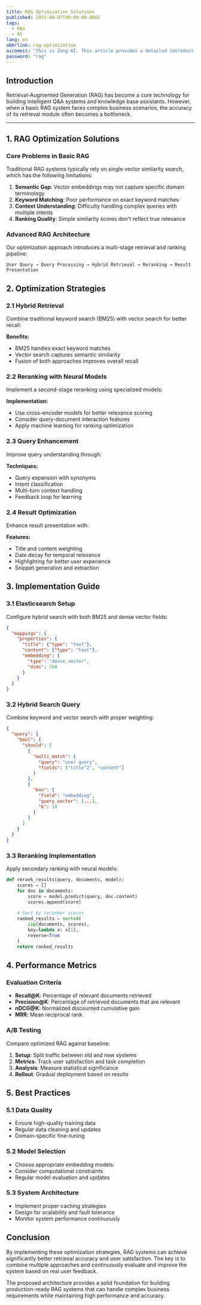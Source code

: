 ```yaml
---
title: RAG Optimization Solutions
published: 2025-08-07T00:00:00.000Z
tags:
  - RAG
  - AI
lang: en
abbrlink: rag-optimization
aicommit: "This is Zang-AI. This article provides a detailed introduction to optimizing the retrieval module of Retrieval-Augmented Generation (RAG) systems, aimed at solving accuracy bottlenecks in complex business scenarios. The article proposes an advanced RAG architecture with core optimization solutions including: hybrid retrieval that combines traditional keyword BM25 with modern vector search to improve recall; introducing Reranker models for secondary ranking of initial results, significantly improving relevance; optimizing ranking through strategies like title weighting and date decay while using highlighting to enhance user experience; and implementing intelligent query expansion through dual retrieval modes and dynamic vocabulary to better understand user intent. The article also provides specific implementation steps and sample code based on Elasticsearch and Java, aimed at helping readers build more powerful and efficient RAG retrieval workflows."
password: "rag"
---
```


## Introduction

Retrieval-Augmented Generation (RAG) has become a core technology for building intelligent Q&A systems and knowledge base assistants. However, when a basic RAG system faces complex business scenarios, the accuracy of its retrieval module often becomes a bottleneck.

-----

## 1. RAG Optimization Solutions

### Core Problems in Basic RAG

Traditional RAG systems typically rely on single vector similarity search, which has the following limitations:

1. **Semantic Gap**: Vector embeddings may not capture specific domain terminology
2. **Keyword Matching**: Poor performance on exact keyword matches
3. **Context Understanding**: Difficulty handling complex queries with multiple intents
4. **Ranking Quality**: Simple similarity scores don't reflect true relevance

### Advanced RAG Architecture

Our optimization approach introduces a multi-stage retrieval and ranking pipeline:

```
User Query → Query Processing → Hybrid Retrieval → Reranking → Result Presentation
```

## 2. Optimization Strategies

### 2.1 Hybrid Retrieval

Combine traditional keyword search (BM25) with vector search for better recall:

**Benefits:**
- BM25 handles exact keyword matches
- Vector search captures semantic similarity
- Fusion of both approaches improves overall recall

### 2.2 Reranking with Neural Models

Implement a second-stage reranking using specialized models:

**Implementation:**
- Use cross-encoder models for better relevance scoring
- Consider query-document interaction features
- Apply machine learning for ranking optimization

### 2.3 Query Enhancement

Improve query understanding through:

**Techniques:**
- Query expansion with synonyms
- Intent classification
- Multi-turn context handling
- Feedback loop for learning

### 2.4 Result Optimization

Enhance result presentation with:

**Features:**
- Title and content weighting
- Date decay for temporal relevance  
- Highlighting for better user experience
- Snippet generation and extraction

## 3. Implementation Guide

### 3.1 Elasticsearch Setup

Configure hybrid search with both BM25 and dense vector fields:

```json
{
  "mappings": {
    "properties": {
      "title": {"type": "text"},
      "content": {"type": "text"},
      "embedding": {
        "type": "dense_vector",
        "dims": 768
      }
    }
  }
}
```

### 3.2 Hybrid Search Query

Combine keyword and vector search with proper weighting:

```json
{
  "query": {
    "bool": {
      "should": [
        {
          "multi_match": {
            "query": "user query",
            "fields": ["title^2", "content"]
          }
        },
        {
          "knn": {
            "field": "embedding",
            "query_vector": [...],
            "k": 10
          }
        }
      ]
    }
  }
}
```

### 3.3 Reranking Implementation

Apply secondary ranking with neural models:

```python
def rerank_results(query, documents, model):
    scores = []
    for doc in documents:
        score = model.predict(query, doc.content)
        scores.append(score)
    
    # Sort by reranker scores
    ranked_results = sorted(
        zip(documents, scores), 
        key=lambda x: x[1], 
        reverse=True
    )
    return ranked_results
```

## 4. Performance Metrics

### Evaluation Criteria

- **Recall@K**: Percentage of relevant documents retrieved
- **Precision@K**: Percentage of retrieved documents that are relevant  
- **nDCG@K**: Normalized discounted cumulative gain
- **MRR**: Mean reciprocal rank

### A/B Testing

Compare optimized RAG against baseline:

1. **Setup**: Split traffic between old and new systems
2. **Metrics**: Track user satisfaction and task completion
3. **Analysis**: Measure statistical significance
4. **Rollout**: Gradual deployment based on results

## 5. Best Practices

### 5.1 Data Quality

- Ensure high-quality training data
- Regular data cleaning and updates
- Domain-specific fine-tuning

### 5.2 Model Selection

- Choose appropriate embedding models
- Consider computational constraints
- Regular model evaluation and updates

### 5.3 System Architecture

- Implement proper caching strategies
- Design for scalability and fault tolerance
- Monitor system performance continuously

## Conclusion

By implementing these optimization strategies, RAG systems can achieve significantly better retrieval accuracy and user satisfaction. The key is to combine multiple approaches and continuously evaluate and improve the system based on real user feedback.

The proposed architecture provides a solid foundation for building production-ready RAG systems that can handle complex business requirements while maintaining high performance and accuracy.